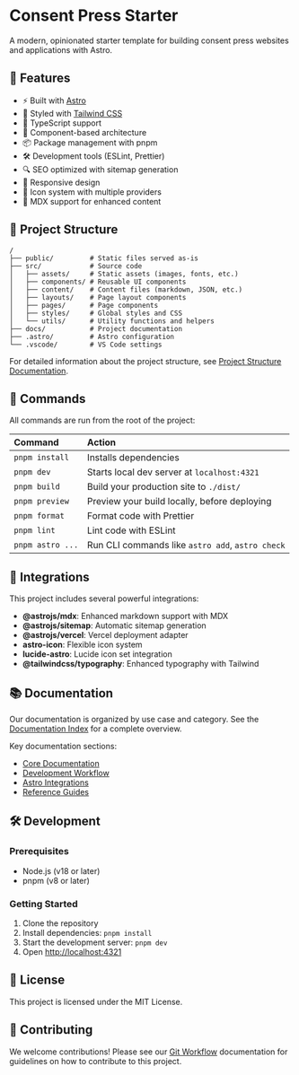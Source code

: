 # Consent Press Starter

A modern, opinionated starter template for building consent press websites and applications with Astro.

## 🚀 Features

- ⚡️ Built with [Astro](https://astro.build)
- 🎨 Styled with [Tailwind CSS](https://tailwindcss.com)
- 📝 TypeScript support
- 🧩 Component-based architecture
- 📦 Package management with pnpm
- 🛠️ Development tools (ESLint, Prettier)
- 🔍 SEO optimized with sitemap generation
- 📱 Responsive design
- 🎯 Icon system with multiple providers
- 📄 MDX support for enhanced content

## 📁 Project Structure

```text
/
├── public/         # Static files served as-is
├── src/            # Source code
│   ├── assets/     # Static assets (images, fonts, etc.)
│   ├── components/ # Reusable UI components
│   ├── content/    # Content files (markdown, JSON, etc.)
│   ├── layouts/    # Page layout components
│   ├── pages/      # Page components
│   ├── styles/     # Global styles and CSS
│   └── utils/      # Utility functions and helpers
├── docs/           # Project documentation
├── .astro/         # Astro configuration
└── .vscode/        # VS Code settings
```

For detailed information about the project structure, see [Project Structure Documentation](./src/content/docs/project-structure.md).

## 🧞 Commands

All commands are run from the root of the project:

| Command          | Action                                           |
| :--------------- | :----------------------------------------------- |
| `pnpm install`   | Installs dependencies                            |
| `pnpm dev`       | Starts local dev server at `localhost:4321`      |
| `pnpm build`     | Build your production site to `./dist/`          |
| `pnpm preview`   | Preview your build locally, before deploying     |
| `pnpm format`    | Format code with Prettier                        |
| `pnpm lint`      | Lint code with ESLint                            |
| `pnpm astro ...` | Run CLI commands like `astro add`, `astro check` |

## 🔌 Integrations

This project includes several powerful integrations:

- **@astrojs/mdx**: Enhanced markdown support with MDX
- **@astrojs/sitemap**: Automatic sitemap generation
- **@astrojs/vercel**: Vercel deployment adapter
- **astro-icon**: Flexible icon system
- **lucide-astro**: Lucide icon set integration
- **@tailwindcss/typography**: Enhanced typography with Tailwind

## 📚 Documentation

Our documentation is organized by use case and category. See the [Documentation Index](./src/content/docs/index.md) for a complete overview.

Key documentation sections:

- [Core Documentation](./src/content/docs/index.md#core-documentation)
- [Development Workflow](./src/content/docs/index.md#development-workflow)
- [Astro Integrations](./src/content/docs/index.md#astro-integrations)
- [Reference Guides](./src/content/docs/index.md#reference-guides)

## 🛠️ Development

### Prerequisites

- Node.js (v18 or later)
- pnpm (v8 or later)

### Getting Started

1. Clone the repository
2. Install dependencies: `pnpm install`
3. Start the development server: `pnpm dev`
4. Open [http://localhost:4321](http://localhost:4321)

## 📝 License

This project is licensed under the MIT License.

## 🤝 Contributing

We welcome contributions! Please see our [Git Workflow](./src/content/docs/git-workflow.md) documentation for guidelines on how to contribute to this project.
